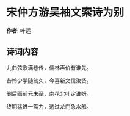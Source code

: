 # 宋仲方游吴袖文索诗为别

**作者**: 叶适

## 诗词内容

九曲弦歌满巷传，儒林声价有谁先。

昔怜少学随翁久，今喜新文信汝贤。

删后画前元未圣，南花北叶定谁妍。

终期猛进一篙力，透过龙门急水船。

